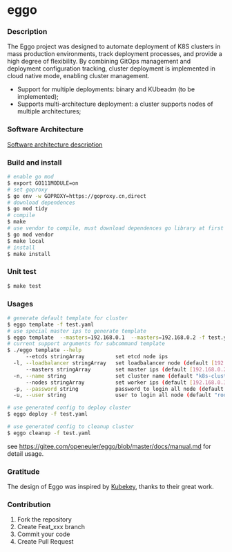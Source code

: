 # eggo

### Description
The Eggo project was designed to automate deployment of K8S clusters in mass production environments, track deployment processes, and provide a high degree of flexibility. By combining GitOps management and deployment configuration tracking, cluster deployment is implemented in cloud native mode, enabling cluster management.

- Support for multiple deployments: binary and KUbeadm (to be implemented);
- Supports multi-architecture deployment: a cluster supports nodes of multiple architectures;

### Software Architecture
[Software architecture description](./docs/design.md)

### Build and install

```bash
# enable go mod
$ export GO111MODULE=on
# set goproxy
$ go env -w GOPROXY=https://goproxy.cn,direct
# download dependences
$ go mod tidy
# compile
$ make
# use vendor to compile, must download dependences go library at first
$ go mod vendor
$ make local
# install
$ make install
```

### Unit test

```bash
$ make test
```

### Usages

```bash
# generate default template for cluster
$ eggo template -f test.yaml
# use special master ips to generate template
$ eggo template  --masters=192.168.0.1  --masters=192.168.0.2 -f test.yaml
# current support arguments for subcommand template
$ ./eggo template --help
      --etcds stringArray          set etcd node ips
  -l, --loadbalancer stringArray   set loadbalancer node (default [192.168.0.1])
      --masters stringArray        set master ips (default [192.168.0.2])
  -n, --name string                set cluster name (default "k8s-cluster")
      --nodes stringArray          set worker ips (default [192.168.0.3,192.168.0.4])
  -p, --password string            password to login all node (default "123456")
  -u, --user string                user to login all node (default "root")

# use generated config to deploy cluster
$ eggo deploy -f test.yaml

# use generated config to cleanup cluster
$ eggo cleanup -f test.yaml
```

see https://gitee.com/openeuler/eggo/blob/master/docs/manual.md for detail usage.

### Gratitude

The design of Eggo was inspired by [Kubekey](https://github.com/kubesphere/kubekey), thanks to their great work.

### Contribution

1.  Fork the repository
2.  Create Feat_xxx branch
3.  Commit your code
4.  Create Pull Request
